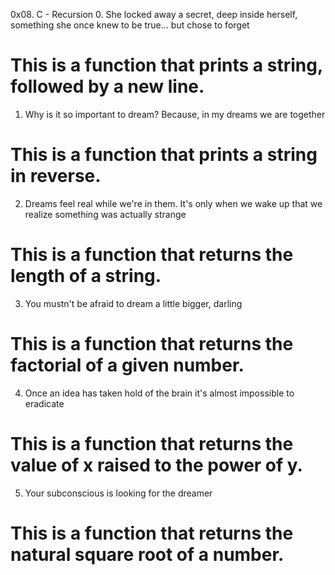 0x08. C - Recursion
0. She locked away a secret, deep inside herself, something she once knew to be true... but chose to forget
# This is a function that prints a string, followed by a new line.
1. Why is it so important to dream? Because, in my dreams we are together
# This is a function that prints a string in reverse.
2. Dreams feel real while we're in them. It's only when we wake up that we realize something was actually strange
# This is a function that returns the length of a string.
3. You mustn't be afraid to dream a little bigger, darling
# This is a function that returns the factorial of a given number.
4. Once an idea has taken hold of the brain it's almost impossible to eradicate
# This is a function that returns the value of x raised to the power of y.
5. Your subconscious is looking for the dreamer
# This is a function that returns the natural square root of a number.
